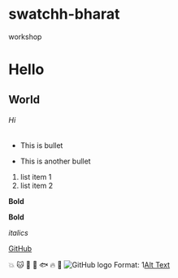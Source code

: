 # swatchh-bharat
workshop
# Hello
## World
###### Hi
- This is bullet
* This is another bullet
1. list item 1
2. list item 2

**Bold**

__Bold__

*italics*

[GitHub](https://github.com/)

:boom:
:cat:
:dog:
:frog:
:fish:
:fire:
:pig:
![GitHub logo](https://think360studio.com/wp-content/uploads/2018/02/GitHub-Logo.svg)
Format: 1[Alt Text](https://think360studio.com/wp-content/uploads/2018/02/GitHub-Logo.svg)
